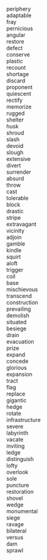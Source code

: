 periphery  
adaptable  
fray  
pernicious  
angular  
restore  
defect  
conserve  
plastic  
recount  
shortage  
discard  
proponent  
quiescent  
rectify  
memorize  
rugged  
shelter  
husk  
shroud  
slash  
devoid  
slough  
extensive  
divert  
surrender  
absurd  
throw  
cast  
tolerable  
block  
drastic  
stripe  
extravagant  
vicinity  
adjoin  
gamble  
kindle  
squirt  
aloft  
trigger  
coil  
base  
mischievous  
transcend  
construction  
prevailing  
demolish  
situated  
besiege  
drain  
evacuation  
prize  
expand  
concede  
glorious  
expansion  
tract  
flag  
replace  
gigantic  
hedge  
rotate  
infrastructure  
severe  
labyrinth  
vacate  
inviting  
ledge  
distinguish  
lofty  
overlook  
sole  
puncture  
restoration  
shovel  
wedge  
monumental  
siege  
ravage  
bilateral  
versus  
dam  
sprawl  
